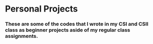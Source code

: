 # Personal Projects 

### These are some of the codes that I wrote in my CSI and CSII class as beginner projects aside of my regular class assignments.

